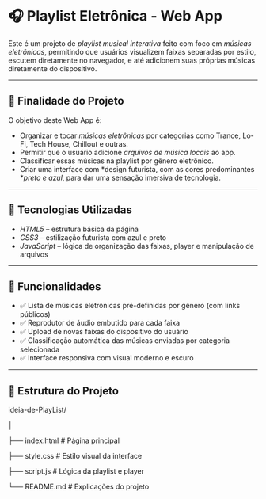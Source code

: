 # 🎧 Playlist Eletrônica - Web App

Este é um projeto de *playlist musical interativa* feito com foco em *músicas eletrônicas*, permitindo que usuários visualizem faixas separadas por estilo, escutem diretamente no navegador, e até adicionem suas próprias músicas diretamente do dispositivo.

---

## 🚀 Finalidade do Projeto

O objetivo deste Web App é:

- Organizar e tocar *músicas eletrônicas* por categorias como Trance, Lo-Fi, Tech House, Chillout e outras.
- Permitir que o usuário adicione *arquivos de música locais* ao app.
- Classificar essas músicas na playlist por gênero eletrônico.
- Criar uma interface com *design futurista, com as cores predominantes **preto e azul*, para dar uma sensação imersiva de tecnologia.

---

## 🧰 Tecnologias Utilizadas

- *HTML5* – estrutura básica da página
- *CSS3* – estilização futurista com azul e preto
- *JavaScript* – lógica de organização das faixas, player e manipulação de arquivos

---

## 🧩 Funcionalidades

- ✅ Lista de músicas eletrônicas pré-definidas por gênero (com links públicos)
- ✅ Reprodutor de áudio embutido para cada faixa
- ✅ Upload de novas faixas do dispositivo do usuário
- ✅ Classificação automática das músicas enviadas por categoria selecionada
- ✅ Interface responsiva com visual moderno e escuro

---

## 📂 Estrutura do Projeto

ideia-de-PlayList/

│

├── index.html # Página principal

├── style.css # Estilo visual da interface

├── script.js # Lógica da playlist e player

└── README.md # Explicações do projeto
